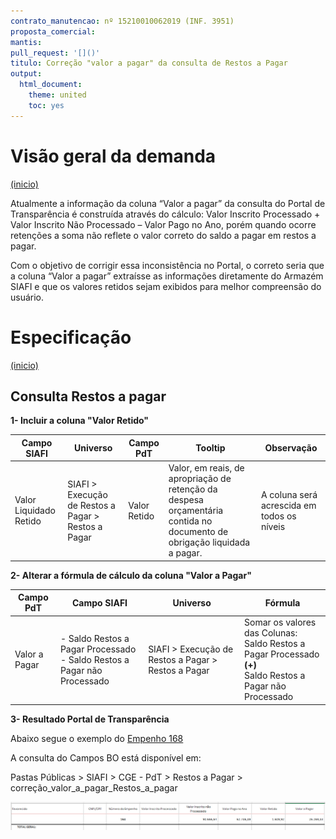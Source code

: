 ```yaml
---
contrato_manutencao: nº 15210010062019 (INF. 3951)
proposta_comercial:
mantis:
pull_request: '[]()'
titulo: Correção "valor a pagar" da consulta de Restos a Pagar
output:
  html_document:
    theme: united
    toc: yes
---
```


# Visão geral da demanda
<a href="#top">(inicio)</a>

Atualmente a informação da coluna “Valor a pagar” da consulta do Portal de Transparência é construída através do cálculo:
Valor Inscrito Processado + Valor Inscrito Não Processado – Valor Pago no Ano, porém quando ocorre retenções a soma não reflete o valor correto do saldo a pagar em restos a pagar.

Com o objetivo de corrigir essa inconsistência no Portal, o correto seria que a coluna “Valor a pagar” extraísse as informações diretamente do Armazém SIAFI e que os valores retidos sejam exibidos para melhor compreensão do usuário.


# Especificação
<a href="#top">(inicio)</a>

## Consulta Restos a pagar

**1- Incluir a coluna "Valor Retido"**

| Campo SIAFI| Universo| Campo PdT | Tooltip | Observação
|---|---|-|--|-|
| Valor Liquidado Retido |  SIAFI > Execução de Restos a Pagar > Restos a Pagar | Valor Retido| Valor, em reais, de apropriação de retenção da despesa orçamentária contida no documento de obrigação liquidada a pagar.| A coluna será acrescida em todos os níveis


**2- Alterar a fórmula de cálculo da coluna "Valor a Pagar"**

|Campo PdT| Campo SIAFI|Universo| Fórmula|
|---|---|-|--|
| Valor a Pagar | - Saldo Restos a Pagar   Processado<br>  - Saldo Restos a Pagar não Processado | SIAFI > Execução de Restos a Pagar > Restos a Pagar| Somar os valores das Colunas:<br> Saldo Restos a Pagar   Processado **(+)**<br> Saldo Restos a Pagar não Processado


**3- Resultado Portal de Transparência**

Abaixo segue o exemplo do [Empenho 168](https://www.transparencia.mg.gov.br/despesa-estado/restos-a-pagar/restospagar-orgaos/2020/3964/546/42/20/3065/130/58)

A consulta do Campos BO está disponível em:

Pastas Públicas > SIAFI > CGE - PdT > Restos a Pagar > correção_valor_a_pagar_Restos_a_pagar

![](static/resultado-portal.png)
